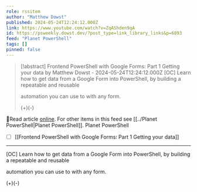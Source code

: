 ```yaml
---
role: rssitem
author: "Matthew Dowst"
published: 2024-05-24T12:24:12.000Z
link: https://www.youtube.com/watch?v=ZqAShden9qA
id: https://psweekly.dowst.dev/?post_type=link_library_links&p=6893
feed: "Planet PowerShell"
tags: []
pinned: false
---
```

> [!abstract] Frontend PowerShell with Google Forms: Part 1 Getting your data by Matthew Dowst - 2024-05-24T12:24:12.000Z
> [OC] Learn how to get data from a Google Form into PowerShell, by building a repeatable and reusable
> 
> automation you can use to with any form.
> 
> (+)(-)

🔗Read article [online](https://www.youtube.com/watch?v=ZqAShden9qA). For other items in this feed see [[../Planet PowerShell|Planet PowerShell]].
Planet PowerShell
- [ ] [[Frontend PowerShell with Google Forms꞉ Part 1 Getting your data]]
- - -
[OC] Learn how to get data from a Google Form into PowerShell, by building a repeatable and reusable

automation you can use to with any form.

(+)(-)